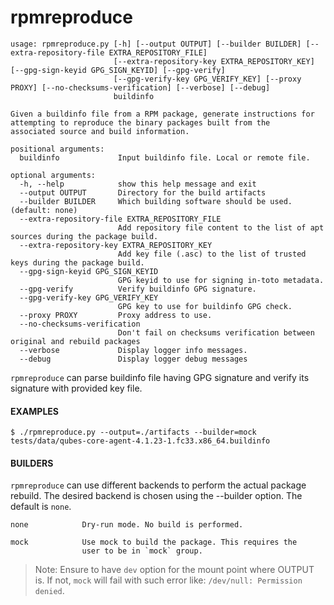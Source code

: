 rpmreproduce
===

```
usage: rpmreproduce.py [-h] [--output OUTPUT] [--builder BUILDER] [--extra-repository-file EXTRA_REPOSITORY_FILE]
                       [--extra-repository-key EXTRA_REPOSITORY_KEY] [--gpg-sign-keyid GPG_SIGN_KEYID] [--gpg-verify]
                       [--gpg-verify-key GPG_VERIFY_KEY] [--proxy PROXY] [--no-checksums-verification] [--verbose] [--debug]
                       buildinfo

Given a buildinfo file from a RPM package, generate instructions for attempting to reproduce the binary packages built from the
associated source and build information.

positional arguments:
  buildinfo             Input buildinfo file. Local or remote file.

optional arguments:
  -h, --help            show this help message and exit
  --output OUTPUT       Directory for the build artifacts
  --builder BUILDER     Which building software should be used. (default: none)
  --extra-repository-file EXTRA_REPOSITORY_FILE
                        Add repository file content to the list of apt sources during the package build.
  --extra-repository-key EXTRA_REPOSITORY_KEY
                        Add key file (.asc) to the list of trusted keys during the package build.
  --gpg-sign-keyid GPG_SIGN_KEYID
                        GPG keyid to use for signing in-toto metadata.
  --gpg-verify          Verify buildinfo GPG signature.
  --gpg-verify-key GPG_VERIFY_KEY
                        GPG key to use for buildinfo GPG check.
  --proxy PROXY         Proxy address to use.
  --no-checksums-verification
                        Don't fail on checksums verification between original and rebuild packages
  --verbose             Display logger info messages.
  --debug               Display logger debug messages
```

`rpmreproduce` can parse buildinfo file having GPG signature and verify its signature with provided key file.

#### EXAMPLES

```
$ ./rpmreproduce.py --output=./artifacts --builder=mock tests/data/qubes-core-agent-4.1.23-1.fc33.x86_64.buildinfo
```

####  BUILDERS

`rpmreproduce` can use different backends to perform the actual package rebuild.
The desired backend is chosen using the --builder option. The default is `none`.

    none            Dry-run mode. No build is performed.

    mock            Use mock to build the package. This requires the
                    user to be in `mock` group.

> Note: Ensure to have `dev` option for the mount point where OUTPUT is. If not, `mock` will fail with
> such error like: `/dev/null: Permission denied`.
